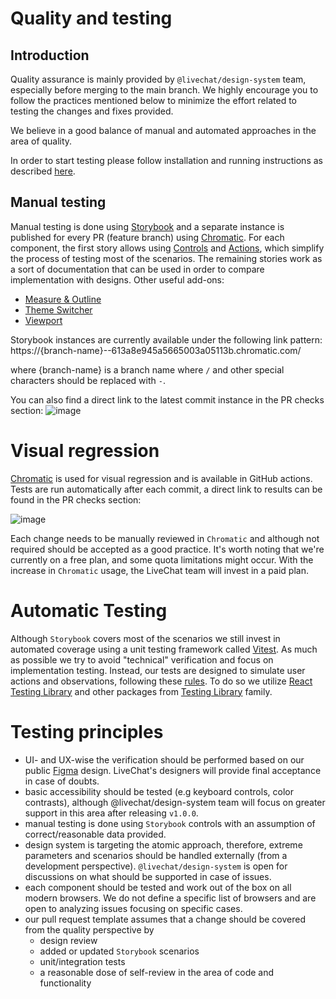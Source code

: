 # Quality and testing

## Introduction

Quality assurance is mainly provided by `@livechat/design-system` team, especially before merging to the main branch. We highly encourage you to follow the practices mentioned below to minimize the effort related to testing the changes and fixes provided.

We believe in a good balance of manual and automated approaches in the area of quality.

In order to start testing please follow installation and running instructions as described [here](./README.md).

## Manual testing

Manual testing is done using [Storybook](https://storybook.js.org/) and a separate instance is published for every PR (feature branch) using [Chromatic](https://www.chromatic.com/). For each component, the first story allows using [Controls](https://storybook.js.org/docs/react/essentials/controls) and [Actions](https://storybook.js.org/docs/react/essentials/actions), which simplify the process of testing most of the scenarios. The remaining stories work as a sort of documentation that can be used in order to compare implementation with designs. Other useful add-ons:
* [Measure & Outline](https://storybook.js.org/docs/react/essentials/measure-and-outline)
* [Theme Switcher](https://storybook.js.org/addons/storybook-addon-themes)
* [Viewport](https://storybook.js.org/docs/react/essentials/viewport)

Storybook instances are currently available under the following link pattern:
https://{branch-name}--613a8e945a5665003a05113b.chromatic.com/

where {branch-name} is a branch name where `/` and other special characters should be replaced with `-`.

You can also find a direct link to the latest commit instance in the PR checks section:
![image](https://user-images.githubusercontent.com/46003125/189325522-e47a5a96-6657-40fb-9a86-cdc45ebe566c.png)


# Visual regression

[Chromatic](https://www.chromatic.com/) is used for visual regression and is available in GitHub actions. Tests are run automatically after each commit, a direct link to results can be found in the PR checks section:

![image](https://user-images.githubusercontent.com/46003125/189325825-da23cce6-bad9-4633-b3dc-ca0ca1974402.png)

Each change needs to be manually reviewed in `Chromatic` and although not required should be accepted as a good practice. It's worth noting that we're currently on a free plan, and some quota limitations might occur. With the increase in `Chromatic` usage, the LiveChat team will invest in a paid plan.

# Automatic Testing

Although `Storybook` covers most of the scenarios we still invest in automated coverage using a unit testing framework called [Vitest](https://vitest.dev/). As much as possible we try to avoid "technical" verification and focus on implementation testing. Instead, our tests are designed to simulate user actions and observations, following these [rules](https://testing-library.com/docs/guiding-principles/). To do so we utilize [React Testing Library](https://testing-library.com/docs/react-testing-library/intro/) and other packages from [Testing Library](https://testing-library.com/) family.

# Testing principles

- UI- and UX-wise the verification should be performed based on our public [Figma](https://www.figma.com/file/2pFu80PXO5A2tfyrAGnx91/Product-Components?node-id=6250%3A30703) design. LiveChat's designers will provide final acceptance in case of doubts.
- basic accessibility should be tested (e.g keyboard controls, color contrasts), although @livechat/design-system team will focus on greater support in this area after releasing `v1.0.0`.
- manual testing is done using `Storybook` controls with an assumption of correct/reasonable data provided. 
- design system is targeting the atomic approach, therefore, extreme parameters and scenarios should be handled externally (from a development perspective). `@livechat/design-system` is open for discussions on what should be supported in case of issues.
- each component should be tested and work out of the box on all modern browsers. We do not define a specific list of browsers and are open to analyzing issues focusing on specific cases.
- our pull request template assumes that a change should be covered from the quality perspective by
  - design review
  - added or updated `Storybook` scenarios
  - unit/integration tests
  - a reasonable dose of self-review in the area of code and functionality
